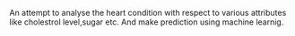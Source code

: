 
An attempt to analyse the heart condition with respect to various attributes like cholestrol level,sugar etc.
And make prediction  using machine learnig.
